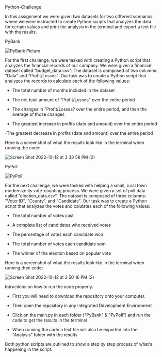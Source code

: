 Python-Challenge

In this assignment we were given two datasets for two different scenarios where we were instructed to create Python scripts that analyzes the data for certain values and print the analysis in the terminal and export a text file with the results.

PyBank

![PyBank Picture](https://user-images.githubusercontent.com/112406455/195439679-219a5bf4-e524-4377-9a69-8492d710d9f2.jpg)

For the first challenge, we were tasked with creating a Python script that analyzes the financial records of our company. We were given a financial dataset called "budget_data.csv". The dataset is composed of two columns: "Data" and "Profit/Losses". Our task was to create a Python script that analyzes the records to calculate each of the following values:

- The total number of months included in the dataset

- The net total amount of "Profit/Losses" over the entire period

- The changes in "Profit/Losses? over the entire period, and then the average of those changes

- The greatest increase in profits (date and amount) over the entire period

-The greatest decrease in profits (date and amount) over the entire period

Here is a screenshot of what the results look like in the terminal when running the code: 

![Screen Shot 2022-10-12 at 3 33 58 PM (2)](https://user-images.githubusercontent.com/112406455/195443078-0828b2e9-c517-46b8-bd36-45c8b3796d47.png)

PyPoll

![PyPoll](https://user-images.githubusercontent.com/112406455/195443575-82c2dcb1-6744-465a-ab16-8d1f3da5187d.jpg)

For the next challenge, we were tasked with helping a small, rural town modernize its vote-counting process. We were given a set of poll data called "election_data.csv". The dataset is composed of three columns: "Voter ID", "County", and "Candidate". Our task was to create a Python script that analyzes the votes and calulates each of the following values: 

- The total number of votes cast

- A complete list of candidates who received votes

- The percentage of votes each candidate won

- The total number of votes each candidate won

- The winner of the election based on popular vote

Here is a screenshot of what the results look like in the terminal when running then code:

![Screen Shot 2022-10-12 at 3 50 16 PM (2)](https://user-images.githubusercontent.com/112406455/195445475-26190ad1-11e2-4c05-a81e-d58cef024f15.png)

Intructions on how to run the code properly. 

- First you will need to download the repository onto your computer. 

- Then open the repository in any Integrated Development Environment 

- Click on the main.py in each folder ("PyBank" & "PyPoll") and run the code to get the results in the terminal

- When running the code a text file will also be exported into the "Analysis" folder with the results

Both python scripts are outlined to show a step by step process of what's happening in the script.




